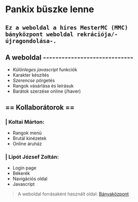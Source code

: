 # Pankix büszke lenne

`Ez a weboldal a híres MesterMC (MMC) bányközpont weboldal rekrációja/-újragondolása-.`
---
## A weboldal -----------------------------

- *Különleges javascript* funkciók
- Karakter készítés
- *Szerencse* pörgetés
- Rangok vásárlása és leírásuk
- Barátok szerzése online (/haver)

## == Kollaborátorok ==

### | Koltai Márton:
- Rangok menü
- Brutál kinézetek
- Online áruház

### | Lipót József Zoltán:
 - Login page
 - Békerék
 - Navigációs oldal
 - Javascript
 
> A weboldal forrásaként használt oldal: [Bányaközpont](https://banyakozpont.mestermc.hu/)

